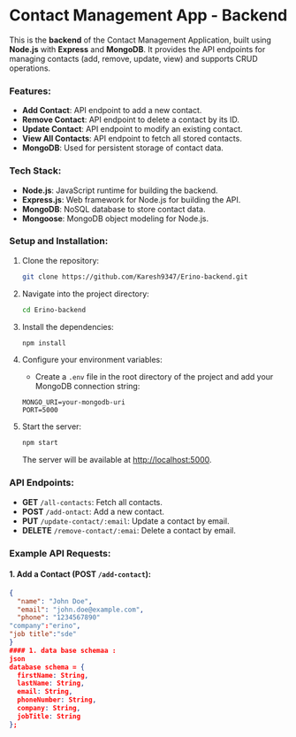 # Contact Management App - Backend

This is the **backend** of the Contact Management Application, built using **Node.js** with **Express** and **MongoDB**. It provides the API endpoints for managing contacts (add, remove, update, view) and supports CRUD operations. 

### Features:
- **Add Contact**: API endpoint to add a new contact.
- **Remove Contact**: API endpoint to delete a contact by its ID.
- **Update Contact**: API endpoint to modify an existing contact.
- **View All Contacts**: API endpoint to fetch all stored contacts.
- **MongoDB**: Used for persistent storage of contact data.

### Tech Stack:
- **Node.js**: JavaScript runtime for building the backend.
- **Express.js**: Web framework for Node.js for building the API.
- **MongoDB**: NoSQL database to store contact data.
- **Mongoose**: MongoDB object modeling for Node.js.

### Setup and Installation:

1. Clone the repository:
    ```bash
    git clone https://github.com/Karesh9347/Erino-backend.git
    ```

2. Navigate into the project directory:
    ```bash
    cd Erino-backend
    ```

3. Install the dependencies:
    ```bash
    npm install
    ```

4. Configure your environment variables:
    - Create a `.env` file in the root directory of the project and add your MongoDB connection string:
    ```text
    MONGO_URI=your-mongodb-uri
    PORT=5000
    ```

5. Start the server:
    ```bash
    npm start
    ```

    The server will be available at [http://localhost:5000](http://localhost:5000).

### API Endpoints:

- **GET** `/all-contacts`: Fetch all contacts.
- **POST** `/add-ontact`: Add a new contact.
- **PUT** `/update-contact/:email`: Update a contact by email.
- **DELETE** `/remove-contact/:emai`: Delete a contact by email.

### Example API Requests:

#### 1. Add a Contact (POST `/add-contact`):
```json
{
  "name": "John Doe",
  "email": "john.doe@example.com",
  "phone": "1234567890"
"company":"erino",
"job title":"sde"
}
#### 1. data base schemaa :
json
database schema = {
  firstName: String,
  lastName: String,
  email: String,
  phoneNumber: String,
  company: String,
  jobTitle: String
};
